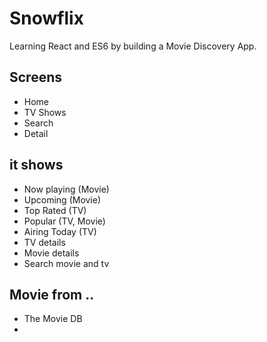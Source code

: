 # Snowflix

Learning React and ES6 by building a Movie Discovery App.

## Screens
- Home
- TV Shows
- Search
- Detail

## it shows
- Now playing (Movie)
- Upcoming (Movie)
- Top Rated (TV)
- Popular (TV, Movie)
- Airing Today (TV)
- TV details
- Movie details
- Search movie and tv
## Movie from ..
- The Movie DB
-
